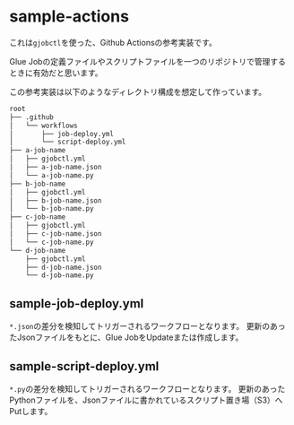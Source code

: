 # sample-actions
これは`gjobctl`を使った、Github Actionsの参考実装です。

Glue Jobの定義ファイルやスクリプトファイルを一つのリポジトリで管理するときに有効だと思います。

この参考実装は以下のようなディレクトリ構成を想定して作っています。
```bash
root
├── .github
│   └── workflows
│       ├── job-deploy.yml
│       └── script-deploy.yml
├── a-job-name
│   ├── gjobctl.yml
│   ├── a-job-name.json
│   └── a-job-name.py
├── b-job-name
│   ├── gjobctl.yml
│   ├── b-job-name.json
│   └── b-job-name.py
├── c-job-name
│   ├── gjobctl.yml
│   ├── c-job-name.json
│   └── c-job-name.py
└── d-job-name
    ├── gjobctl.yml
    ├── d-job-name.json
    └── d-job-name.py
```

## sample-job-deploy.yml
`*.json`の差分を検知してトリガーされるワークフローとなります。
更新のあったJsonファイルをもとに、Glue JobをUpdateまたは作成します。

## sample-script-deploy.yml
`*.py`の差分を検知してトリガーされるワークフローとなります。
更新のあったPythonファイルを、Jsonファイルに書かれているスクリプト置き場（S3）へPutします。
